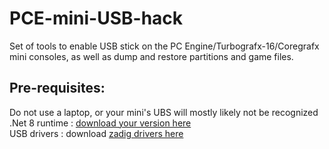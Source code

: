 # PCE-mini-USB-hack
Set of tools to enable USB stick on the PC Engine/Turbografx-16/Coregrafx mini consoles, as well as dump and restore partitions and game files.

## Pre-requisites:

Do not use a laptop, or your mini's UBS will mostly likely not be recognized  
.Net 8 runtime : [download your version here](https://dotnet.microsoft.com/en-us/download/dotnet/8.0)  
USB drivers : download [zadig drivers here](https://zadig.akeo.ie/)  
